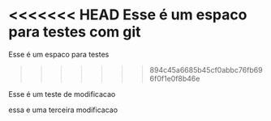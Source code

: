 <<<<<<< HEAD
Esse é um espaco para testes com git
=======
Esse é um espaco para testes 
>>>>>>> 894c45a6685b45cf0abbc76fb696f0f1e0f8b46e

Esse é um teste de modificacao

essa e uma terceira modificacao

